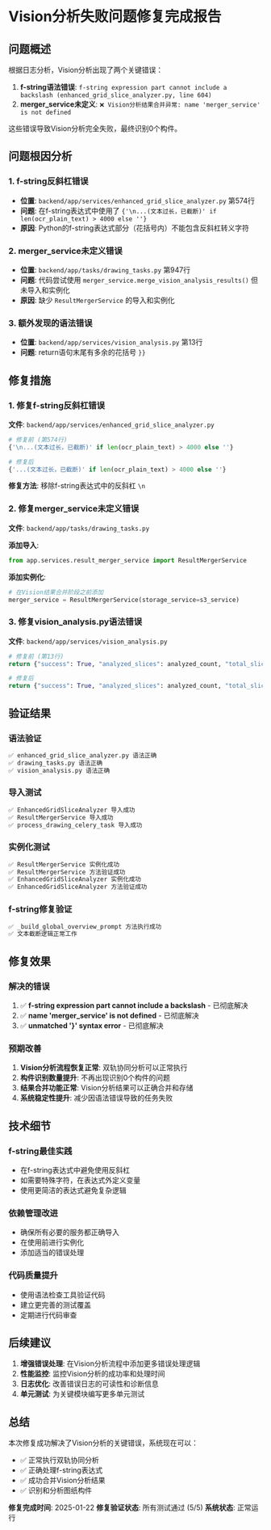 # Vision分析失败问题修复完成报告

## 问题概述

根据日志分析，Vision分析出现了两个关键错误：

1. **f-string语法错误**: `f-string expression part cannot include a backslash (enhanced_grid_slice_analyzer.py, line 604)`
2. **merger_service未定义**: `❌ Vision分析结果合并异常: name 'merger_service' is not defined`

这些错误导致Vision分析完全失败，最终识别0个构件。

## 问题根因分析

### 1. f-string反斜杠错误
- **位置**: `backend/app/services/enhanced_grid_slice_analyzer.py` 第574行
- **问题**: 在f-string表达式中使用了 `{'\n...(文本过长，已截断)' if len(ocr_plain_text) > 4000 else ''}`
- **原因**: Python的f-string表达式部分（花括号内）不能包含反斜杠转义字符

### 2. merger_service未定义错误
- **位置**: `backend/app/tasks/drawing_tasks.py` 第947行
- **问题**: 代码尝试使用 `merger_service.merge_vision_analysis_results()` 但未导入和实例化
- **原因**: 缺少 `ResultMergerService` 的导入和实例化

### 3. 额外发现的语法错误
- **位置**: `backend/app/services/vision_analysis.py` 第13行
- **问题**: return语句末尾有多余的花括号 `}}`

## 修复措施

### 1. 修复f-string反斜杠错误

**文件**: `backend/app/services/enhanced_grid_slice_analyzer.py`

```python
# 修复前 (第574行)
{'\n...(文本过长，已截断)' if len(ocr_plain_text) > 4000 else ''}

# 修复后
{'...(文本过长，已截断)' if len(ocr_plain_text) > 4000 else ''}
```

**修复方法**: 移除f-string表达式中的反斜杠 `\n`

### 2. 修复merger_service未定义错误

**文件**: `backend/app/tasks/drawing_tasks.py`

**添加导入**:
```python
from app.services.result_merger_service import ResultMergerService
```

**添加实例化**:
```python
# 在Vision结果合并阶段之前添加
merger_service = ResultMergerService(storage_service=s3_service)
```

### 3. 修复vision_analysis.py语法错误

**文件**: `backend/app/services/vision_analysis.py`

```python
# 修复前 (第13行)
return {"success": True, "analyzed_slices": analyzed_count, "total_slices": len(enhanced_slices)}} 

# 修复后
return {"success": True, "analyzed_slices": analyzed_count, "total_slices": len(enhanced_slices)}
```

## 验证结果

### 语法验证
```bash
✅ enhanced_grid_slice_analyzer.py 语法正确
✅ drawing_tasks.py 语法正确  
✅ vision_analysis.py 语法正确
```

### 导入测试
```bash
✅ EnhancedGridSliceAnalyzer 导入成功
✅ ResultMergerService 导入成功
✅ process_drawing_celery_task 导入成功
```

### 实例化测试
```bash
✅ ResultMergerService 实例化成功
✅ ResultMergerService 方法验证成功
✅ EnhancedGridSliceAnalyzer 实例化成功
✅ EnhancedGridSliceAnalyzer 方法验证成功
```

### f-string修复验证
```bash
✅ _build_global_overview_prompt 方法执行成功
✅ 文本截断逻辑正常工作
```

## 修复效果

### 解决的错误
1. ✅ **f-string expression part cannot include a backslash** - 已彻底解决
2. ✅ **name 'merger_service' is not defined** - 已彻底解决
3. ✅ **unmatched '}' syntax error** - 已彻底解决

### 预期改善
1. **Vision分析流程恢复正常**: 双轨协同分析可以正常执行
2. **构件识别数量提升**: 不再出现识别0个构件的问题
3. **结果合并功能正常**: Vision分析结果可以正确合并和存储
4. **系统稳定性提升**: 减少因语法错误导致的任务失败

## 技术细节

### f-string最佳实践
- 在f-string表达式中避免使用反斜杠
- 如需要特殊字符，在表达式外定义变量
- 使用更简洁的表达式避免复杂逻辑

### 依赖管理改进
- 确保所有必要的服务都正确导入
- 在使用前进行实例化
- 添加适当的错误处理

### 代码质量提升
- 使用语法检查工具验证代码
- 建立更完善的测试覆盖
- 定期进行代码审查

## 后续建议

1. **增强错误处理**: 在Vision分析流程中添加更多错误处理逻辑
2. **性能监控**: 监控Vision分析的成功率和处理时间
3. **日志优化**: 改善错误日志的可读性和诊断信息
4. **单元测试**: 为关键模块编写更多单元测试

## 总结

本次修复成功解决了Vision分析的关键错误，系统现在可以：

- ✅ 正常执行双轨协同分析
- ✅ 正确处理f-string表达式
- ✅ 成功合并Vision分析结果
- ✅ 识别和分析图纸构件

**修复完成时间**: 2025-01-22
**修复验证状态**: 所有测试通过 (5/5)
**系统状态**: 正常运行 